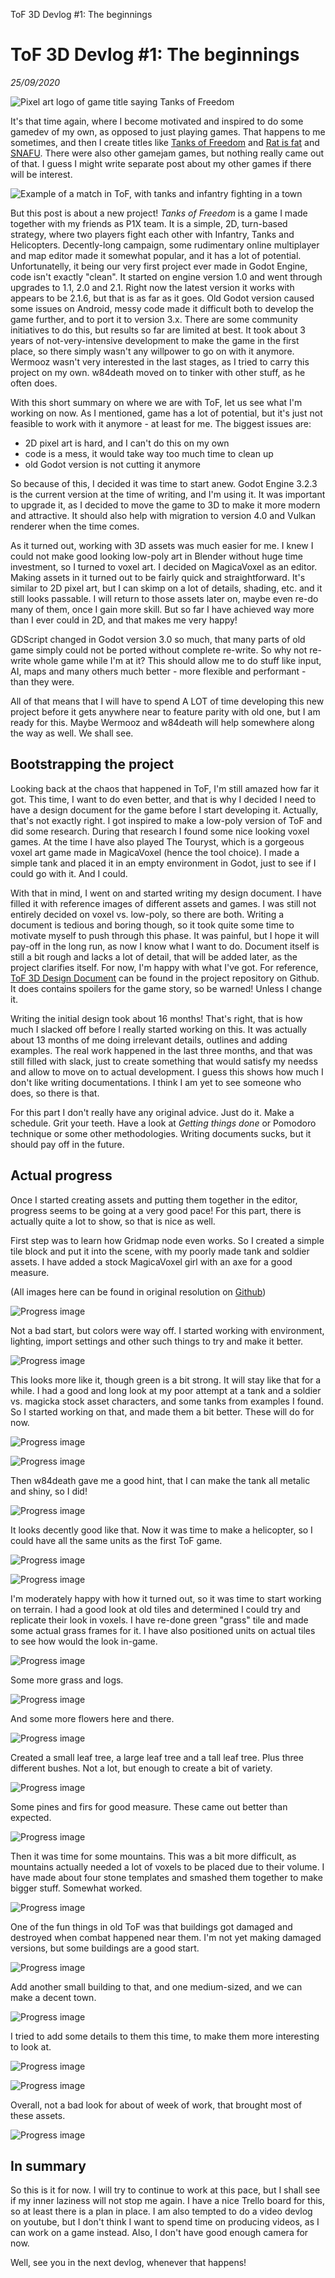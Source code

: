 ToF 3D Devlog #1: The beginnings

# ToF 3D Devlog #1: The beginnings
*25/09/2020*

![Pixel art logo of game title saying Tanks of Freedom](/assets/images/articles/tof-devlog-1/tof_logo.png "Game title logo")

It's that time again, where I become motivated and inspired to do some gamedev of my own, as opposed to just playing games. That happens to me sometimes, and then I create titles like [Tanks of Freedom](https://w84death.itch.io/tanks-of-freedom) and [Rat is fat](https://w84death.itch.io/rat-is-fat) and [SNAFU](https://gotm.io/p1x-in/snafu). There were also other gamejam games, but nothing really came out of that. I guess I might write separate post about my other games if there will be interest.

![Example of a match in ToF, with tanks and infantry fighting in a town](/assets/images/articles/tof-devlog-1/tof_gameplay.png "ToF gameplay example")

But this post is about a new project! _Tanks of Freedom_ is a game I made together with my friends as P1X team. It is a simple, 2D, turn-based strategy, where two players fight each other with Infantry, Tanks and Helicopters. Decently-long campaign, some rudimentary online multiplayer and map editor made it somewhat popular, and it has a lot of potential. Unfortunatelly, it being our very first project ever made in Godot Engine, code isn't exactly "clean". It started on engine version 1.0 and went through upgrades to 1.1, 2.0 and 2.1. Right now the latest version it works with appears to be 2.1.6, but that is as far as it goes. Old Godot version caused some issues on Android, messy code made it difficult both to develop the game further, and to port it to version 3.x. There are some community initiatives to do this, but results so far are limited at best. It took about 3 years of not-very-intensive development to make the game in the first place, so there simply wasn't any willpower to go on with it anymore. Wermooz wasn't very interested in the last stages, as I tried to carry this project on my own. w84death moved on to tinker with other stuff, as he often does.

With this short summary on where we are with ToF, let us see what I'm working on now. As I mentioned, game has a lot of potential, but it's just not feasible to work with it anymore - at least for me. The biggest issues are:

- 2D pixel art is hard, and I can't do this on my own
- code is a mess, it would take way too much time to clean up
- old Godot version is not cutting it anymore

So because of this, I decided it was time to start anew. Godot Engine 3.2.3 is the current version at the time of writing, and I'm using it. It was important to upgrade it, as I decided to move the game to 3D to make it more modern and attractive. It should also help with migration to version 4.0 and Vulkan renderer when the time comes.

As it turned out, working with 3D assets was much easier for me. I knew I could not make good looking low-poly art in Blender without huge time investment, so I turned to voxel art. I decided on MagicaVoxel as an editor. Making assets in it turned out to be fairly quick and straightforward. It's similar to 2D pixel art, but I can skimp on a lot of details, shading, etc. and it still looks passable. I will return to those assets later on, maybe even re-do many of them, once I gain more skill. But so far I have achieved way more than I ever could in 2D, and that makes me very happy!

GDScript changed in Godot version 3.0 so much, that many parts of old game simply could not be ported without complete re-write. So why not re-write whole game while I'm at it? This should allow me to do stuff like input, AI, maps and many others much better - more flexible and performant - than they were.

All of that means that I will have to spend A LOT of time developing this new project before it gets anywhere near to feature parity with old one, but I am ready for this. Maybe Wermooz and w84death will help somewhere along the way as well. We shall see.


## Bootstrapping the project

Looking back at the chaos that happened in ToF, I'm still amazed how far it got. This time, I want to do even better, and that is why I decided I need to have a design document for the game before I start developing it. Actually, that's not exactly right. I got inspired to make a low-poly version of ToF and did some research. During that research I found some nice looking voxel games. At the time I have also played The Touryst, which is a gorgeous voxel art game made in MagicaVoxel (hence the tool choice). I made a simple tank and placed it in an empty environment in Godot, just to see if I could go with it. And I could.

With that in mind, I went on and started writing my design document. I have filled it with reference images of different assets and games. I was still not entirely decided on voxel vs. low-poly, so there are both. Writing a document is tedious and boring though, so it took quite some time to motivate myself to push through this phase. It was painful, but I hope it will pay-off in the long run, as now I know what I want to do. Document itself is still a bit rough and lacks a lot of detail, that will be added later, as the project clarifies itself. For now, I'm happy with what I've got. For reference, [ToF 3D Design Document](https://github.com/P1X-in/Tanks-of-Freedom-3-D/blob/master/docs/DESIGN.md) can be found in the project repository on Github. It does contains spoilers for the game story, so be warned! Unless I change it.

Writing the initial design took about 16 months! That's right, that is how much I slacked off before I really started working on this. It was actually about 13 months of me doing irrelevant details, outlines and adding examples. The real work happened in the last three months, and that was still filled with slack, just to create something that would satisfy my needss and allow to move on to actual development. I guess this shows how much I don't like writing documentations. I think I am yet to see someone who does, so there is that.

For this part I don't really have any original advice. Just do it. Make a schedule. Grit your teeth. Have a look at _Getting things done_ or Pomodoro technique or some other methodologies. Writing documents sucks, but it should pay off in the future.


## Actual progress

Once I started creating assets and putting them together in the editor, progress seems to be going at a very good pace! For this part, there is actually quite a lot to show, so that is nice as well.

First step was to learn how Gridmap node even works. So I created a simple tile block and put it into the scene, with my poorly made tank and soldier assets. I have added a stock MagicaVoxel girl with an axe for a good measure.

(All images here can be found in original resolution on [Github](https://github.com/P1X-in/Tanks-of-Freedom-3-D/tree/master/docs/devlog))

![Progress image](/assets/images/articles/tof-devlog-1/progress_001.png "Progress image")

Not a bad start, but colors were way off. I started working with environment, lighting, import settings and other such things to try and make it better.

![Progress image](/assets/images/articles/tof-devlog-1/progress_002.png "Progress image")

This looks more like it, though green is a bit strong. It will stay like that for a while. I had a good and long look at my poor attempt at a tank and a soldier vs. magicka stock asset characters, and some tanks from examples I found. So I started working on that, and made them a bit better. These will do for now.

![Progress image](/assets/images/articles/tof-devlog-1/progress_003.png "Progress image")

![Progress image](/assets/images/articles/tof-devlog-1/progress_004.png "Progress image")

Then w84death gave me a good hint, that I can make the tank all metalic and shiny, so I did!

![Progress image](/assets/images/articles/tof-devlog-1/progress_005.png "Progress image")

It looks decently good like that. Now it was time to make a helicopter, so I could have all the same units as the first ToF game.

![Progress image](/assets/images/articles/tof-devlog-1/progress_006.png "Progress image")

![Progress image](/assets/images/articles/tof-devlog-1/progress_007.png "Progress image")

I'm moderately happy with how it turned out, so it was time to start working on terrain. I had a good look at old tiles and determined I could try and replicate their look in voxels. I have re-done green "grass" tile and made some actual grass frames for it. I have also positioned units on actual tiles to see how would the look in-game.

![Progress image](/assets/images/articles/tof-devlog-1/progress_008.png "Progress image")

Some more grass and logs.

![Progress image](/assets/images/articles/tof-devlog-1/progress_009.png "Progress image")

And some more flowers here and there.

![Progress image](/assets/images/articles/tof-devlog-1/progress_010.png "Progress image")

Created a small leaf tree, a large leaf tree and a tall leaf tree. Plus three different bushes. Not a lot, but enough to create a bit of variety.

![Progress image](/assets/images/articles/tof-devlog-1/progress_011.png "Progress image")

Some pines and firs for good measure. These came out better than expected.

![Progress image](/assets/images/articles/tof-devlog-1/progress_012.png "Progress image")

Then it was time for some mountains. This was a bit more difficult, as mountains actually needed a lot of voxels to be placed due to their volume. I have made about four stone templates and smashed them together to make bigger stuff. Somewhat worked.

![Progress image](/assets/images/articles/tof-devlog-1/progress_013.png "Progress image")

One of the fun things in old ToF was that buildings got damaged and destroyed when combat happened near them. I'm not yet making damaged versions, but some buildings are a good start.

![Progress image](/assets/images/articles/tof-devlog-1/progress_014.png "Progress image")

Add another small building to that, and one medium-sized, and we can make a decent town.

![Progress image](/assets/images/articles/tof-devlog-1/progress_015.png "Progress image")

I tried to add some details to them this time, to make them more interesting to look at.

![Progress image](/assets/images/articles/tof-devlog-1/progress_016.png "Progress image")

![Progress image](/assets/images/articles/tof-devlog-1/progress_017.png "Progress image")

Overall, not a bad look for about of week of work, that brought most of these assets.

![Progress image](/assets/images/articles/tof-devlog-1/progress_018.png "Progress image")


## In summary

So this is it for now. I will try to continue to work at this pace, but I shall see if my inner laziness will not stop me again. I have a nice Trello board for this, so at least there is a plan in place. I am also tempted to do a video devlog on youtube, but I don't think I want to spend time on producing videos, as I can work on a game instead. Also, I don't have good enough camera for now.

Well, see you in the next devlog, whenever that happens!
